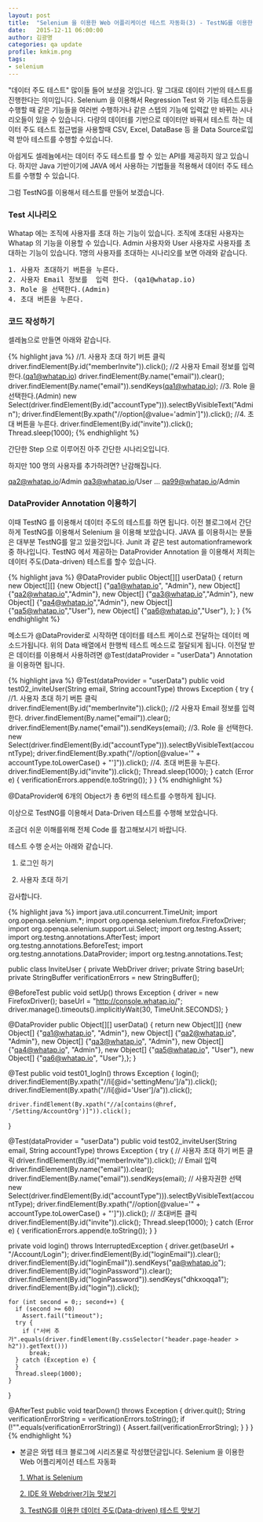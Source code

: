 ```yaml
---
layout: post
title:  "Selenium 을 이용한 Web 어플리케이션 테스트 자동화(3) - TestNG를 이용한 데이터 주도(Data-driven) 테스트 맛보기"
date:   2015-12-11 06:00:00
author: 김광명
categories: qa update
profile: kmkim.png
tags:
- selenium
---
```

"데이터 주도 테스트" 많이들 들어 보셨을 것입니다. 말 그대로 데이터 기반의 테스트를 진행한다는 의미입니다. 
Selenium 을 이용해서 Regression Test 와 기능 테스트등을 수행할 때 같은 기능들을 여러번 수행하거나 같은 스텝의 기능에 입력값 만 바뀌는 시나리오들이 있을 수 있습니다. 
다량의 데이터를 기반으로 데이터만 바꿔서 테스트 하는 데이터 주도 테스트 접근법을 사용할때 CSV, Excel, DataBase 등 을 Data Source로입력 받아 테스트를 수행할 수있습니다.

아쉽게도 셀레늄에서는 데이터 주도 테스트를 할 수 있는 API를 제공하지 않고 있습니다.
하지만 Java 기반이기에 JAVA 에서 사용하는 기법들을 적용해서 데이터 주도 테스트를 수행할 수 있습니다.

그럼 TestNG를 이용해서 테스트를 만들어 보겠습니다.

### Test 시나리오 ###
Whatap 에는 조직에 사용자를 초대 하는 기능이 있습니다.
조직에 초대된 사용자는 Whatap 의 기능을 이용할 수 있습니다. Admin 사용자와 User 사용자로 사용자를 초대하는 기능이 있습니다.
1명의 사용자를 초대하는 시나리오를 보면 아래와 같습니다.

<pre>
1. 사용자 초대하기 버튼을 누른다.
2. 사용자 Email 정보를  입력 한다. (qa1@whatap.io)
3. Role 을 선택한다.(Admin)
4. 초대 버튼을 누른다.
</pre>

### 코드 작성하기 ###
셀레늄으로 만들면 아래와 같습니다.

{% highlight java %}
//1. 사용자 초대 하기 버튼 클릭
driver.findElement(By.id("memberInvite")).click();
//2 사용자 Email 정보를  입력 한다.(qa1@whatap.io)
driver.findElement(By.name("email")).clear();
driver.findElement(By.name("email")).sendKeys(qa1@whatap.io);
//3. Role 을 선택한다.(Admin)
new Select(driver.findElement(By.id("accountType"))).selectByVisibleText("Admin");
driver.findElement(By.xpath("//option[@value='admin']")).click();
//4. 초대 버튼을 누른다.
driver.findElement(By.id("invite")).click();
Thread.sleep(1000);
{% endhighlight %}

간단한 Step 으로 이루어진 아주 간단한 시나리오입니다.

하지만 100 명의 사용자를 추가하려면? 난감해집니다.

qa2@whatap.io/Admin
qa3@whatap.io/User
...
qa99@whatap.io/Admin

### DataProvider Annotation 이용하기 ###
이때 TestNG 를 이용해서 데이터 주도의 테스트를 하면 됩니다.
이전 블로그에서 간단하게 TestNG를 이용해서 Selenium 을 이용해 보았습니다.
JAVA 를 이용하시는 분들은 대부분 TestNG를 알고 있을것입니다. Junit 과 같은 test automationframework 중 하나입니다. 
TestNG 에서 제공하는 DataProvider Annotation 을 이용해서 저희는 데이터 주도(Data-driven) 테스트를 할수 있습니다.

{% highlight java %}
@DataProvider
  public Object[][] userData() {
    return new Object[][] {new Object[] {"qa1@whatap.io", "Admin"},
        new Object[] {"qa2@whatap.io","Admin"},
        new Object[] {"qa3@whatap.io","Admin"},
        new Object[] {"qa4@whatap.io","Admin"},
        new Object[] {"qa5@whatap.io","User"},
        new Object[] {"qa6@whatap.io","User"},
    };
  }
{% endhighlight %}

메소드가 @DataProvider로 시작하면 데이터를 테스트 케이스로 전달하는 데이터 메소드가됩니다. 위의 Data 배열에서 한행씩 테스트 메소드로 절달되게 됩니다.
이전달 받은 데이터를 이용해서 사용하려면 @Test(dataProvider = "userData") Annotation 을 이용하면 됩니다. 

{% highlight java %}
 @Test(dataProvider = "userData")
  public void test02_inviteUser(String email, String accountType) throws Exception {
    try {
      //1. 사용자 초대 하기 버튼 클릭
      driver.findElement(By.id("memberInvite")).click();
      //2 사용자 Email 정보를  입력 한다.
      driver.findElement(By.name("email")).clear();
      driver.findElement(By.name("email")).sendKeys(email);
      //3. Role 을 선택한다.
      new Select(driver.findElement(By.id("accountType"))).selectByVisibleText(accountType);
      driver.findElement(By.xpath("//option[@value='" + accountType.toLowerCase() + "']")).click();
      //4. 초대 버튼을 누른다.
      driver.findElement(By.id("invite")).click();
      Thread.sleep(1000);
    } catch (Error e) {
      verificationErrors.append(e.toString());
    }
  }
  {% endhighlight %}

@DataProvider에 6개의 Object가 총 6번의 테스트를 수행하게 됩니다.

이상으로 TestNG를 이용해서 Data-Driven 테스트를 수행해 보았습니다.

조금더 쉬운 이해를위해 전체 Code 를 참고해보시기 바랍니다.

테스트 수행 순서는 아래와 같습니다. 

1. 로그인 하기

2. 사용자 초대 하기

감사합니다.

{% highlight java %}
import java.util.concurrent.TimeUnit;
import org.openqa.selenium.*;
import org.openqa.selenium.firefox.FirefoxDriver;
import org.openqa.selenium.support.ui.Select;
import org.testng.Assert;
import org.testng.annotations.AfterTest;
import org.testng.annotations.BeforeTest;
import org.testng.annotations.DataProvider;
import org.testng.annotations.Test;

public class InviteUser {
  private WebDriver driver;
  private String baseUrl;
  private StringBuffer verificationErrors = new StringBuffer();

  @BeforeTest
  public void setUp() throws Exception {
    driver = new FirefoxDriver();
    baseUrl = "http://console.whatap.io/";
    driver.manage().timeouts().implicitlyWait(30, TimeUnit.SECONDS);
  }

  @DataProvider
  public Object[][] userData() {
    return new Object[][] {new Object[] {"qa1@whatap.io", "Admin"},
        new Object[] {"qa2@whatap.io", "Admin"}, new Object[] {"qa3@whatap.io", "Admin"},
        new Object[] {"qa4@whatap.io", "Admin"}, new Object[] {"qa5@whatap.io", "User"},
        new Object[] {"qa6@whatap.io", "User"},};
  }

  @Test
  public void test01_logIn() throws Exception {
    login();
    driver.findElement(By.xpath("//li[@id='settingMenu']/a")).click();
    driver.findElement(By.xpath("//li[@id='User']/a")).click();

    driver.findElement(By.xpath("//a[contains(@href, '/Setting/AccountOrg')]")).click();
  }

  @Test(dataProvider = "userData")
  public void test02_inviteUser(String email, String accountType) throws Exception {
    try {
      // 사용자 초대 하기 버튼 클릭
      driver.findElement(By.id("memberInvite")).click();
      // Email 입력
      driver.findElement(By.name("email")).clear();
      driver.findElement(By.name("email")).sendKeys(email);
      // 사용자권한 선택
      new Select(driver.findElement(By.id("accountType"))).selectByVisibleText(accountType);
      driver.findElement(By.xpath("//option[@value='" + accountType.toLowerCase() + "']")).click();
      // 초대버튼 클릭
      driver.findElement(By.id("invite")).click();
      Thread.sleep(1000);
    } catch (Error e) {
      verificationErrors.append(e.toString());
    }
  }

  private void login() throws InterruptedException {
    driver.get(baseUrl + "/Account/Login");
    driver.findElement(By.id("loginEmail")).clear();
    driver.findElement(By.id("loginEmail")).sendKeys("qa@whatap.io");
    driver.findElement(By.id("loginPassword")).clear();
    driver.findElement(By.id("loginPassword")).sendKeys("dhkxoqqa1");
    driver.findElement(By.id("login")).click();

    for (int second = 0;; second++) {
      if (second >= 60)
        Assert.fail("timeout");
      try {
        if ("서버 추가".equals(driver.findElement(By.cssSelector("header.page-header > h2")).getText()))
          break;
      } catch (Exception e) {
      }
      Thread.sleep(1000);
    }
  }

  @AfterTest
  public void tearDown() throws Exception {
    driver.quit();
    String verificationErrorString = verificationErrors.toString();
    if (!"".equals(verificationErrorString)) {
      Assert.fail(verificationErrorString);
    }
  }
}
{% endhighlight %}

- 본글은 와탭 테크 블로그에 시리즈물로 작성했던글입니다.
Selenium 을 이용한 Web 어플리케이션 테스트 자동화

  [1. What is Selenium](https://xmlangel.github.io/Automation-with-Selenium/)

  [2. IDE 와 Webdriver기능 맛보기](https://xmlangel.github.io/Automation-with-Selenium-Through-IDE-and-Webdriver/)

  [3. TestNG를 이용한 데이터 주도(Data-driven) 테스트 맛보기](https://xmlangel.github.io/Data-driven-Selenium-Test-using-TestNG/)
